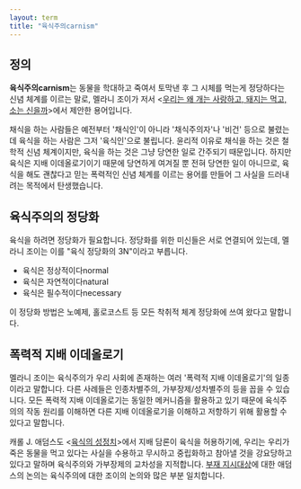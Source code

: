 ```yaml
---
layout: term
title: "육식주의carnism"
---
```

## 정의

**육식주의carnism**는 동물을 학대하고 죽여서 토막낸 후 그 시체를 먹는게 정당하다는 신념 체계를 이르는 말로, 멜라니 조이가 저서 \<[우리는 왜 개는 사랑하고, 돼지는 먹고, 소는 신을까](/2020/02/22/why-we-love-dogs.html)\>에서 제안한 용어입니다.

채식을 하는 사람들은 예전부터 '채식인'이 아니라 '채식주의자'나 '비건' 등으로 불렸는데 육식을 하는 사람은 그저 '육식인'으로 불립니다. 윤리적 이유로 채식을 하는 것은 철학적 신념 체계이지만, 육식을 하는 것은 그냥 당연한 일로 간주되기 때문입니다. 하지만 육식은 지배 이데올로기이기 때문에 당연하게 여겨질 뿐 전혀 당연한 일이 아니므로, 육식을 해도 괜찮다고 믿는 폭력적인 신념 체계를 이르는 용어를 만들어 그 사실을 드러내려는 목적에서 탄생했습니다.

## 육식주의의 정당화

육식을 하려면 정당화가 필요합니다. 정당화를 위한 미신들은 서로 연결되어 있는데, 멜라니 조이는 이를 "육식 정당화의 3N"이라고 부릅니다.

* 육식은 정상적이다normal
* 육식은 자연적이다natural
* 육식은 필수적이다necessary

이 정당화 방법은 노예제, 홀로코스트 등 모든 착취적 체계 정당화에 쓰여 왔다고 말합니다.

## 폭력적 지배 이데올로기

멜라니 조이는 육식주의가 우리 사회에 존재하는 여러 '폭력적 지배 이데올로기'의 일종이라고 말합니다. 다른 사례들은 인종차별주의, 가부장제/성차별주의 등을 꼽을 수 있습니다. 모든 폭력적 지배 이데올로기는 동일한 메커니즘을 활용하고 있기 때문에 육식주의의 작동 원리를 이해하면 다른 지배 이데올로기을 이해하고 저항하기 위해 활용할 수 있다고 말합니다.

캐롤 J. 애덤스도 \<[육식의 성정치](/2020/01/15/the-sexual-politics-of-meat.html)\>에서 지배 담론이 육식을 허용하기에, 우리는 우리가 죽은 동물을 먹고 있다는 사실을 수용하고 무시하고 중립화하고 참아낼 것을 강요당하고 있다고 말하며 육식주의와 가부장제의 교차성을 지적합니다. [부재 지시대상](/terms/absent-referent.html)에 대한 애덤스의 논의는 육식주의에 대한 조이의 논의와 많은 부분 일치합니다.
